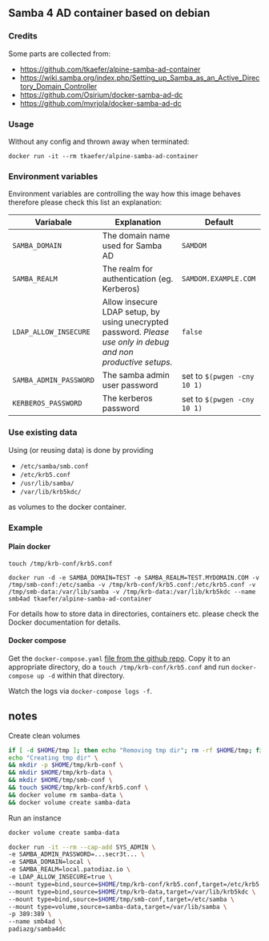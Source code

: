 ## Samba 4 AD container based on debian

### Credits
Some parts are collected from:
* https://github.com/tkaefer/alpine-samba-ad-container
* https://wiki.samba.org/index.php/Setting_up_Samba_as_an_Active_Directory_Domain_Controller
* https://github.com/Osirium/docker-samba-ad-dc
* https://github.com/myrjola/docker-samba-ad-dc

### Usage

Without any config and thrown away when terminated:
```
docker run -it --rm tkaefer/alpine-samba-ad-container
```

### Environment variables

Environment variables are controlling the way how this image behaves therefore please check this list an explanation:

| Variabale | Explanation | Default |
| --- | --- | --- |
| `SAMBA_DOMAIN` | The domain name used for Samba AD | `SAMDOM` |
| `SAMBA_REALM` | The realm for authentication (eg. Kerberos) | `SAMDOM.EXAMPLE.COM` |
| `LDAP_ALLOW_INSECURE` | Allow insecure LDAP setup, by using unecrypted password. *Please use only in debug and non productive setups.* | `false` |
| `SAMBA_ADMIN_PASSWORD` | The samba admin user password  | set to `$(pwgen -cny 10 1)` |
| `KERBEROS_PASSWORD` | The kerberos password  | set to `$(pwgen -cny 10 1)` |


### Use existing data

Using (or reusing data) is done by providing
* `/etc/samba/smb.conf`
* `/etc/krb5.conf`
* `/usr/lib/samba/`
* `/var/lib/krb5kdc/`

as volumes to the docker container.

### Example

#### Plain docker
```
touch /tmp/krb-conf/krb5.conf

docker run -d -e SAMBA_DOMAIN=TEST -e SAMBA_REALM=TEST.MYDOMAIN.COM -v /tmp/smb-conf:/etc/samba -v /tmp/krb-conf/krb5.conf:/etc/krb5.conf -v /tmp/smb-data:/var/lib/samba -v /tmp/krb-data:/var/lib/krb5kdc --name smb4ad tkaefer/alpine-samba-ad-container
```

For details how to store data in directories, containers etc. please check the Docker documentation for details.

#### Docker compose

Get the `docker-compose.yaml` [file from the github repo](https://github.com/tkaefer/alpine-samba-ad-container/blob/master/docker-compose.yaml).
Copy it to an appropriate directory, do a `touch /tmp/krb-conf/krb5.conf` and run `docker-compose up -d` within that directory.

Watch the logs via `docker-compose logs -f`.

## notes
Create clean volumes
```bash
if [ -d $HOME/tmp ]; then echo "Removing tmp dir"; rm -rf $HOME/tmp; fi; \
echo "Creating tmp dir" \
&& mkdir -p $HOME/tmp/krb-conf \
&& mkdir $HOME/tmp/krb-data \
&& mkdir $HOME/tmp/smb-conf \
&& touch $HOME/tmp/krb-conf/krb5.conf \
&& docker volume rm samba-data \
&& docker volume create samba-data
```

Run an instance
```bash
docker volume create samba-data

docker run -it --rm --cap-add SYS_ADMIN \
-e SAMBA_ADMIN_PASSWORD=...secr3t... \
-e SAMBA_DOMAIN=local \
-e SAMBA_REALM=local.patodiaz.io \
-e LDAP_ALLOW_INSECURE=true \
--mount type=bind,source=$HOME/tmp/krb-conf/krb5.conf,target=/etc/krb5.conf \
--mount type=bind,source=$HOME/tmp/krb-data,target=/var/lib/krb5kdc \
--mount type=bind,source=$HOME/tmp/smb-conf,target=/etc/samba \
--mount type=volume,source=samba-data,target=/var/lib/samba \
-p 389:389 \
--name smb4ad \
padiazg/samba4dc
```